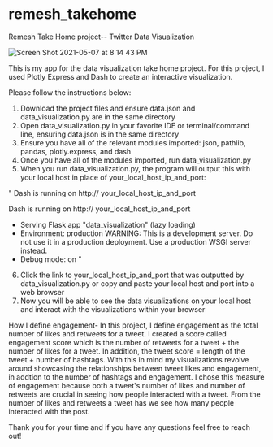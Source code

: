 # remesh_takehome
Remesh Take Home project-- Twitter Data Visualization 

![Screen Shot 2021-05-07 at 8 14 43 PM](https://user-images.githubusercontent.com/25694681/117519287-f665d980-af70-11eb-8d32-1c8ed544eb85.png)

This is my app for the data visualization take home project. For this project, I used Plotly Express and Dash to create an interactive visualization. 

Please follow the instructions below: 

1. Download the project files and ensure data.json and data_visualization.py are in the same directory 
2. Open data_visualization.py in your favorite IDE or terminal/command line, ensuring data.json is in the same directory
3. Ensure you have all of the relevant modules imported: json, pathlib, pandas, plotly.express, and dash
4. Once you have all of the modules imported, run data_visualization.py
5. When you run data_visualization.py, the program will output this with your local host in place of your_local_host_ip_and_port: 

"
Dash is running on http:// your_local_host_ip_and_port

Dash is running on http:// your_local_host_ip_and_port

 * Serving Flask app "data_visualization" (lazy loading)
 * Environment: production
   WARNING: This is a development server. Do not use it in a production deployment.
   Use a production WSGI server instead.
 * Debug mode: on
 "

6. Click the link to your_local_host_ip_and_port that was outputted by data_visualization.py or copy and paste your local host and port into a web browser
7. Now you will be able to see the data visualizations on your local host and interact with the visualizations within your browser 


How I define engagement- 
In this project, I define engagement as the total number of likes and retweets for a tweet. I created a score called engagement score which is the number of retweets for a tweet + the number of likes for a tweet. In addition, the tweet score = length of the tweet + number of hashtags. With this in mind my visualizations revolve around showcasing the relationships between tweet likes and engagement, in addtion to the number of hashtags and engagement. I chose this measure of engagement because both a tweet's number of likes and number of retweets are crucial in seeing how people interacted with a tweet. From the number of likes and retweets a tweet has we see how many people interacted with the post.

Thank you for your time and if you have any questions feel free to reach out!
